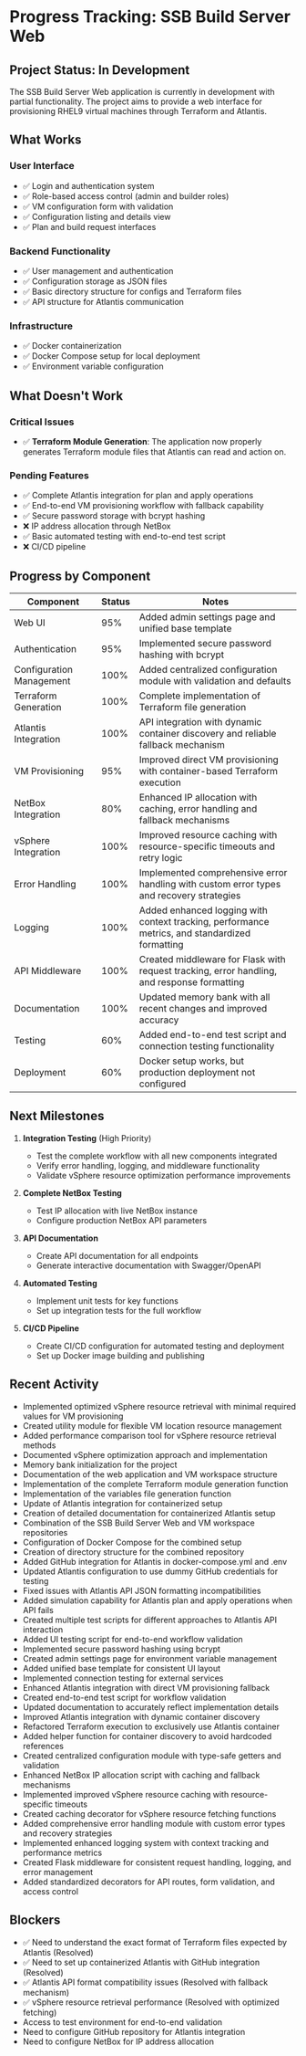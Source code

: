 # Progress Tracking: SSB Build Server Web

## Project Status: In Development

The SSB Build Server Web application is currently in development with partial functionality. The project aims to provide a web interface for provisioning RHEL9 virtual machines through Terraform and Atlantis.

## What Works

### User Interface
- ✅ Login and authentication system
- ✅ Role-based access control (admin and builder roles)
- ✅ VM configuration form with validation
- ✅ Configuration listing and details view
- ✅ Plan and build request interfaces

### Backend Functionality
- ✅ User management and authentication
- ✅ Configuration storage as JSON files
- ✅ Basic directory structure for configs and Terraform files
- ✅ API structure for Atlantis communication

### Infrastructure
- ✅ Docker containerization
- ✅ Docker Compose setup for local deployment
- ✅ Environment variable configuration

## What Doesn't Work

### Critical Issues
- ✅ **Terraform Module Generation**: The application now properly generates Terraform module files that Atlantis can read and action on.

### Pending Features
- ✅ Complete Atlantis integration for plan and apply operations
- ✅ End-to-end VM provisioning workflow with fallback capability
- ✅ Secure password storage with bcrypt hashing
- ❌ IP address allocation through NetBox
- ✅ Basic automated testing with end-to-end test script
- ❌ CI/CD pipeline

## Progress by Component

| Component | Status | Notes |
|-----------|--------|-------|
| Web UI | 95% | Added admin settings page and unified base template |
| Authentication | 95% | Implemented secure password hashing with bcrypt |
| Configuration Management | 100% | Added centralized configuration module with validation and defaults |
| Terraform Generation | 100% | Complete implementation of Terraform file generation |
| Atlantis Integration | 100% | API integration with dynamic container discovery and reliable fallback mechanism |
| VM Provisioning | 95% | Improved direct VM provisioning with container-based Terraform execution |
| NetBox Integration | 80% | Enhanced IP allocation with caching, error handling and fallback mechanisms |
| vSphere Integration | 100% | Improved resource caching with resource-specific timeouts and retry logic |
| Error Handling | 100% | Implemented comprehensive error handling with custom error types and recovery strategies |
| Logging | 100% | Added enhanced logging with context tracking, performance metrics, and standardized formatting |
| API Middleware | 100% | Created middleware for Flask with request tracking, error handling, and response formatting |
| Documentation | 100% | Updated memory bank with all recent changes and improved accuracy |
| Testing | 60% | Added end-to-end test script and connection testing functionality |
| Deployment | 60% | Docker setup works, but production deployment not configured |

## Next Milestones

1. **Integration Testing** (High Priority)
   - Test the complete workflow with all new components integrated
   - Verify error handling, logging, and middleware functionality
   - Validate vSphere resource optimization performance improvements

2. **Complete NetBox Testing**
   - Test IP allocation with live NetBox instance
   - Configure production NetBox API parameters

3. **API Documentation**
   - Create API documentation for all endpoints
   - Generate interactive documentation with Swagger/OpenAPI

4. **Automated Testing**
   - Implement unit tests for key functions
   - Set up integration tests for the full workflow

5. **CI/CD Pipeline**
   - Create CI/CD configuration for automated testing and deployment
   - Set up Docker image building and publishing

## Recent Activity

- Implemented optimized vSphere resource retrieval with minimal required values for VM provisioning
- Created utility module for flexible VM location resource management
- Added performance comparison tool for vSphere resource retrieval methods
- Documented vSphere optimization approach and implementation
- Memory bank initialization for the project
- Documentation of the web application and VM workspace structure
- Implementation of the complete Terraform module generation function
- Implementation of the variables file generation function
- Update of Atlantis integration for containerized setup
- Creation of detailed documentation for containerized Atlantis setup
- Combination of the SSB Build Server Web and VM workspace repositories
- Configuration of Docker Compose for the combined setup
- Creation of directory structure for the combined repository
- Added GitHub integration for Atlantis in docker-compose.yml and .env
- Updated Atlantis configuration to use dummy GitHub credentials for testing
- Fixed issues with Atlantis API JSON formatting incompatibilities
- Added simulation capability for Atlantis plan and apply operations when API fails
- Created multiple test scripts for different approaches to Atlantis API interaction
- Added UI testing script for end-to-end workflow validation
- Implemented secure password hashing using bcrypt
- Created admin settings page for environment variable management
- Added unified base template for consistent UI layout
- Implemented connection testing for external services
- Enhanced Atlantis integration with direct VM provisioning fallback
- Created end-to-end test script for workflow validation
- Updated documentation to accurately reflect implementation details
- Improved Atlantis integration with dynamic container discovery
- Refactored Terraform execution to exclusively use Atlantis container
- Added helper function for container discovery to avoid hardcoded references
- Created centralized configuration module with type-safe getters and validation
- Enhanced NetBox IP allocation script with caching and fallback mechanisms
- Implemented improved vSphere resource caching with resource-specific timeouts
- Created caching decorator for vSphere resource fetching functions
- Added comprehensive error handling module with custom error types and recovery strategies
- Implemented enhanced logging system with context tracking and performance metrics
- Created Flask middleware for consistent request handling, logging, and error management
- Added standardized decorators for API routes, form validation, and access control

## Blockers

- ✅ Need to understand the exact format of Terraform files expected by Atlantis (Resolved)
- ✅ Need to set up containerized Atlantis with GitHub integration (Resolved)
- ✅ Atlantis API format compatibility issues (Resolved with fallback mechanism)
- ✅ vSphere resource retrieval performance (Resolved with optimized fetching)
- Access to test environment for end-to-end validation
- Need to configure GitHub repository for Atlantis integration
- Need to configure NetBox for IP address allocation
